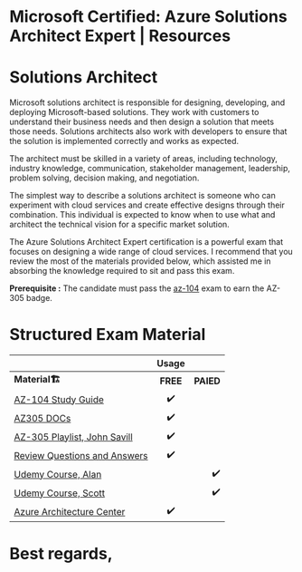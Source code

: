 # Microsoft Certified: Azure Solutions Architect Expert | Resources


# Solutions Architect 

Microsoft solutions architect is responsible for designing, developing, and deploying Microsoft-based solutions. They work with customers to understand their business needs and then design a solution that meets those needs. Solutions architects also work with developers to ensure that the solution is implemented correctly and works as expected.

The architect must be skilled in a variety of areas, including technology, industry knowledge, communication, stakeholder management, leadership, problem solving, decision making, and negotiation.

The simplest way to describe a solutions architect is someone who can experiment with cloud services and create effective designs through their combination. This individual is expected to know when to use what and architect the technical vision for a specific market solution.

The Azure Solutions Architect Expert certification is a powerful exam that focuses on designing a wide range of cloud services. I recommend that you review the most of the materials provided below, which assisted me in absorbing the knowledge required to sit and pass this exam.

**Prerequisite :**  The candidate must pass the [az-104](https://blog.yahya-abulhaj.dev/passing-microsoft-azure-administrator-associate-certification) exam  to earn the  AZ-305 badge.

# Structured Exam Material

|                      |  Usage    |     |
|:--------             |    :--------:| --------:|
| <b>Material<b>🏗️    |  <b>FREE<b>   |     <b>PAIED<b> |
|      [AZ-104 Study Guide](https://blog.yahya-abulhaj.dev/passing-microsoft-azure-administrator-associate-certification)                  |  ✔️          |                 |
| [AZ305 DOCs](https://docs.microsoft.com/en-us/certifications/exams/az-305 )             |  ✔️          |                 |
|  [AZ-305 Playlist, John Savill](https://www.youtube.com/playlist?list=PLlVtbbG169nHSnaP4ae33yQUI3zcmP5nP)                | ✔️               |              |
|  [Review Questions and Answers](https://www.youtube.com/watch?v=PPJYQeh26Tg)                |   ✔️         |               |
|  [Udemy Course, Alan](https://www.udemy.com/course/exam-az-microsoft-azure-exam-role1/)                |               |           ✔️   |
|   [Udemy Course, Scott](https://www.udemy.com/course/az301-azure/)               |        |✔️                |
|   [Azure Architecture Center](https://docs.microsoft.com/en-us/azure/architecture/)               |  ✔️          |                 |


# Best regards,